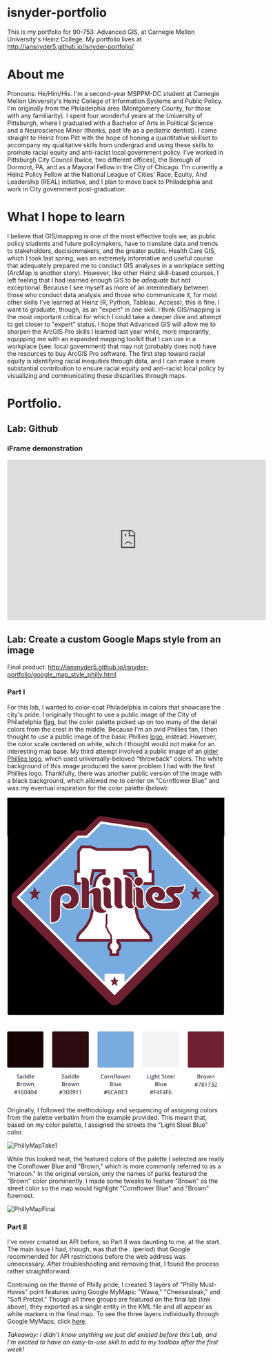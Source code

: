 # isnyder-portfolio
This is my portfolio for 90-753: Advanced GIS, at Carnegie Mellon University's Heinz College. My portfolio lives at http://iansnyder5.github.io/isnyder-portfolio/

# About me

Pronouns: He/Him/His. I'm a second-year MSPPM-DC student at Carnegie Mellon University's Heinz College of Information Systems and Public Policy. I'm originally from the Philadelphia area (Montgomery County, for those with any familiarity). I spent four wonderful years at the University of Pittsburgh, where I graduated with a Bachelor of Arts in Political Science and a Neuroscience Minor (thanks, past life as a pediatric dentist). I came straight to Heinz from Pitt with the hope of honing a quantitative skillset to accompany my qualitative skills from undergrad and using these skills to promote racial equity and anti-racist local government policy. I've worked in Pittsburgh City Council (twice, two different offices), the Borough of Dormont, PA, and as a Mayoral Fellow in the City of Chicago. I'm currently a Heinz Policy Fellow at the National League of Cities' Race, Equity, And Leadership (REAL) initiative, and I plan to move back to Philadelphia and work in City government post-graduation.

# What I hope to learn

I believe that GIS/mapping is one of the most effective tools we, as public policy students and future policymakers, have to translate data and trends to stakeholders, decisionmakers, and the greater public. Health Care GIS, which I took last spring, was an extremely informative and useful course that adequately prepared me to conduct GIS analyses in a workplace setting (ArcMap is another story). However, like other Heinz skill-based courses, I left feeling that I had learned enough GIS to be *adequate* but not exceptional. Because I see myself as more of an intermediary between those who conduct data analysis and those who communicate it, for most other skills I've learned at Heinz (R, Python, Tableau, Access), this is fine. I want to graduate, though, as an "expert" in one skill. I think GIS/mapping is the most important critical for which I could take a deeper dive and attempt to get closer to "expert" status. I hope that Advanced GIS will allow me to sharpen the ArcGIS Pro skills I learned last year while, more imporantly, equipping me with an expanded mapping toolkit that I can use in a workplace (see: local government) that may not (probably does not) have the resources to buy ArcGIS Pro software. The first step toward racial equity is identifying racial inequities through data, and I can make a more substantial contribution to ensure racial equity and anti-racist local policy by visualizing and communicating these disparities through maps.

# Portfolio.

## Lab: Github

### iFrame demonstration

<iframe width="600" height="371" seamless frameborder="0" scrolling="no" src="https://docs.google.com/spreadsheets/d/e/2PACX-1vRU9DS5xVr-O01myJRJVeVFMAb6Nu-oqN7ey6v3L_uSskXW8Gffe4XOXkE0f3ZI_gP5VwwePe050rep/pubchart?oid=1037420923&amp;format=interactive"></iframe>

## Lab: Create a custom Google Maps style from an image

Final product: http://iansnyder5.github.io/isnyder-portfolio/google_map_style_philly.html

### Part I

For this lab, I wanted to color-coat Philadelphia in colors that showcase the city's pride. I originally thought to use a public image of the City of Philadelphia [flag](https://www.google.com/url?sa=i&url=https%3A%2F%2Fcommons.wikimedia.org%2Fwiki%2FFile%3AFlag_of_Philadelphia%2C_Pennsylvania.svg&psig=AOvVaw1G4uqklXZ5TZ5j3cxXksAC&ust=1584990411875000&source=images&cd=vfe&ved=0CAIQjRxqFwoTCJCT58XjrugCFQAAAAAdAAAAABAD), but the color palette picked up on too many of the detail colors from the crest in the middle. Because I'm an avid Phillies fan, I then thought to use a public image of the basic Phillies [logo](https://www.google.com/url?sa=i&url=https%3A%2F%2Fen.wikipedia.org%2Fwiki%2FFile%3APhiladelphia_Phillies_Insignia.svg&psig=AOvVaw292-JEWARJusNaWBMZbpHF&ust=1584990497153000&source=images&cd=vfe&ved=0CAIQjRxqFwoTCPC8p-7jrugCFQAAAAAdAAAAABAD), instead. However, the color scale centered on white, which I thought would not make for an interesting map base. My third attempt involved a public image of an [older Phillies logo](https://www.google.com/url?sa=i&url=https%3A%2F%2Fwww.flickr.com%2Fphotos%2Fmelling2293%2F6171367700&psig=AOvVaw292-JEWARJusNaWBMZbpHF&ust=1584990497153000&source=images&cd=vfe&ved=0CAIQjRxqFwoTCPC8p-7jrugCFQAAAAAdAAAAABAH), which used universally-beloved "throwback" colors. The white background of this image produced the same problem I had with the first Phillies logo. Thankfully, there was another public version of the image with a black background, which allowed me to center on "Cornflower Blue" and was my eventual inspiration for the color palette (below):

![PhilliesLogoandPalette](PhilliesGISLogoPalette.png)

Originally, I followed the methodology and sequencing of assigning colors from the palette verbatim from the example provided. This meant that, based on my color palette, I assigned the streets the "Light Steel Blue" color.

![PhillyMapTake1](PhillyMapTake1.png)

While this looked neat, the featured colors of the palette I selected are really the Cornflower Blue and "Brown," which is more commonly referred to as a "maroon." In the original version, only the names of parks featured the "Brown" color prominently. I made some tweaks to feature "Brown" as the street color so the map would highlight "Cornflower Blue" and "Brown" foremost.

![PhillyMapFinal](PhillyMapFinal.png)


### Part II

I've never created an API before, so Part II was daunting to me, at the start. The main issue I had, though, was that the . (period) that Google recommended for API restrictions before the web address was unnecessary. After troubleshooting and removing that, I found the process rather straightforward.

Continuing on the theme of Philly pride, I created 3 layers of "Philly Must-Haves" point features using Google MyMaps: "Wawa," "Cheesesteak," and "Soft Pretzel." Though all three groups are featured on the final lab (link above), they exported as a single entity in the KML file and all appear as white markers in the final map. To see the three layers individually through Google MyMaps, click [here](https://drive.google.com/open?id=1eu_47bS8iQjbzsqGd8PTZiv_Nio2Urca&usp=sharing).

_Takeaway: I didn't know *anything* we just did existed before this Lab, and I'm excited to have an easy-to-use skill to add to my toolbox after the first week!_
